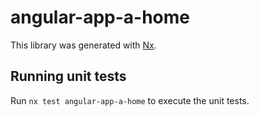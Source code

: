 # angular-app-a-home

This library was generated with [Nx](https://nx.dev).

## Running unit tests

Run `nx test angular-app-a-home` to execute the unit tests.
